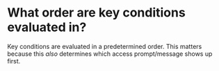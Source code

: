 # What order are key conditions evaluated in?

Key conditions are evaluated in a predetermined order. This matters because this _also_ determines which access prompt/message shows up first.
